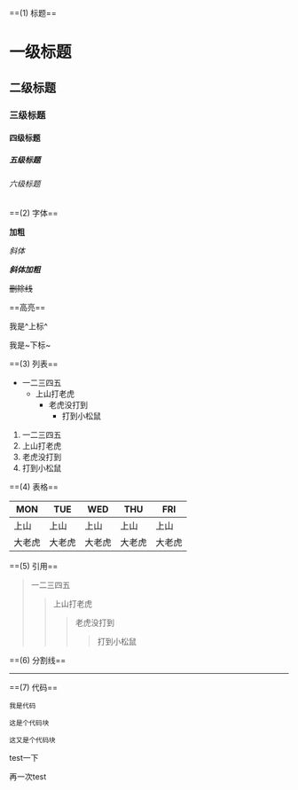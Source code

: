 ==(1) 标题==

# 一级标题

## 二级标题

### 三级标题

#### 四级标题

##### 五级标题

###### 六级标题

==(2) 字体==

**加粗**

*斜体*

***斜体加粗***

~~删除线~~

==高亮==

我是^上标^

我是~下标~

==(3) 列表==

+ 一二三四五
  + 上山打老虎
    + 老虎没打到
      + 打到小松鼠

1. 一二三四五
2. 上山打老虎
3. 老虎没打到
4. 打到小松鼠

==(4) 表格==

| MON    | TUE    | WED    | THU    | FRI    |
| ------ | ------ | ------ | ------ | ------ |
| 上山   | 上山   | 上山   | 上山   | 上山   |
| 大老虎 | 大老虎 | 大老虎 | 大老虎 | 大老虎 |

==(5) 引用==

> 一二三四五
>
> > 上山打老虎
> >
> > > 老虎没打到
> > >
> > > > 打到小松鼠

==(6) 分割线==

***

==(7) 代码==

`我是代码`

```
这是个代码块
```

```
这又是个代码块
```

test一下

再一次test
